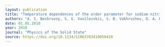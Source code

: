 ```yaml
---
layout: publication
title: "Temperature dependences of the order parameter for sodium nitrite embedded into porous glasses and opals"
authors: "A. I. Beskrovny, S. G. Vasilovskii, S. B. Vakhrushev, D. A. Kurdyukov, O. I. Zvorykina, A. A. Naberezhnov, N. M. Okuneva, M. Tovar, E. Rysiakiewicz-Pasek & P. Jagus"
date: 01.05.2010
year: 2010
journal: "Physics of the Solid State"
source: https://doi.org/10.1134/S1063783410050410
---
```

